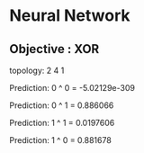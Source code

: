 # Neural Network

## Objective : XOR

topology: 2 4 1

Prediction: 0 ^ 0 =  -5.02129e-309

Prediction: 0 ^ 1 =  0.886066

Prediction: 1 ^ 1 =  0.0197606

Prediction: 1 ^ 0 =  0.881678


